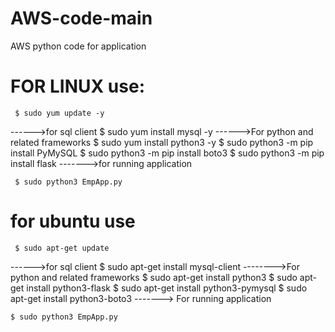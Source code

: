 # AWS-code-main
AWS python code for application
# FOR LINUX use:
     $ sudo yum update -y
------>for sql client
     $ sudo yum install mysql -y
------>For python and related frameworks
     $ sudo yum install python3 -y
     $ sudo python3 -m pip install PyMySQL
     $ sudo python3 -m pip install boto3
     $ sudo python3 -m pip install flask
------->for running application
     
     $ sudo python3 EmpApp.py

# for ubuntu use
     $ sudo apt-get update
------>for sql client
     $ sudo apt-get install mysql-client 
-------->For python and related frameworks
     $ sudo apt-get install python3
     $ sudo apt-get install python3-flask
     $ sudo apt-get install python3-pymysql
     $ sudo apt-get install python3-boto3
     -------> For running application 

    $ sudo python3 EmpApp.py

